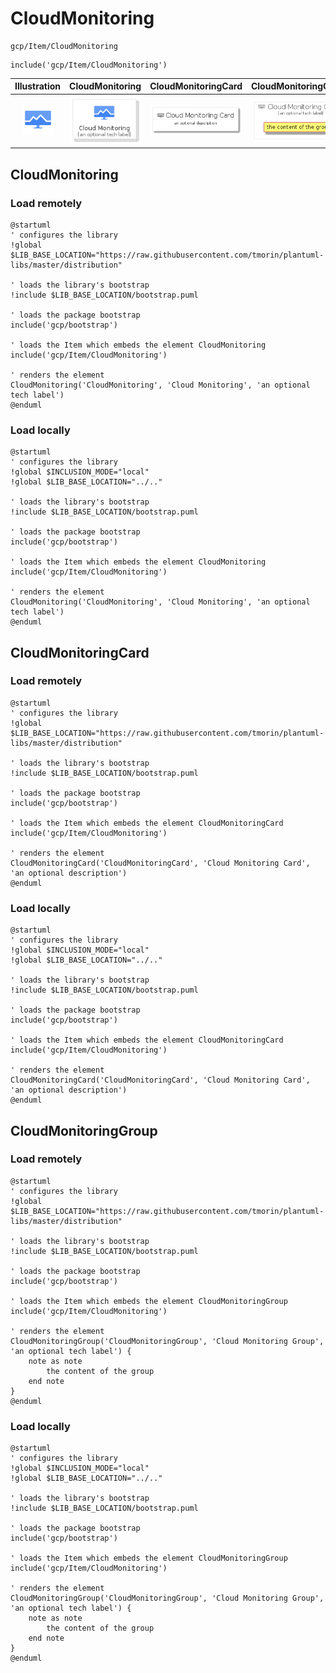 # CloudMonitoring


```text
gcp/Item/CloudMonitoring
```

```text
include('gcp/Item/CloudMonitoring')
```



| Illustration | CloudMonitoring | CloudMonitoringCard | CloudMonitoringGroup |
| :---: | :---: | :---: | :---: |
| ![illustration for Illustration](../../gcp/Item/CloudMonitoring.png) | ![illustration for CloudMonitoring](../../gcp/Item/CloudMonitoring.Local.png) | ![illustration for CloudMonitoringCard](../../gcp/Item/CloudMonitoringCard.Local.png) | ![illustration for CloudMonitoringGroup](../../gcp/Item/CloudMonitoringGroup.Local.png) |




## CloudMonitoring

### Load remotely
```plantuml
@startuml
' configures the library
!global $LIB_BASE_LOCATION="https://raw.githubusercontent.com/tmorin/plantuml-libs/master/distribution"

' loads the library's bootstrap
!include $LIB_BASE_LOCATION/bootstrap.puml

' loads the package bootstrap
include('gcp/bootstrap')

' loads the Item which embeds the element CloudMonitoring
include('gcp/Item/CloudMonitoring')

' renders the element
CloudMonitoring('CloudMonitoring', 'Cloud Monitoring', 'an optional tech label')
@enduml
```

### Load locally
```plantuml
@startuml
' configures the library
!global $INCLUSION_MODE="local"
!global $LIB_BASE_LOCATION="../.."

' loads the library's bootstrap
!include $LIB_BASE_LOCATION/bootstrap.puml

' loads the package bootstrap
include('gcp/bootstrap')

' loads the Item which embeds the element CloudMonitoring
include('gcp/Item/CloudMonitoring')

' renders the element
CloudMonitoring('CloudMonitoring', 'Cloud Monitoring', 'an optional tech label')
@enduml
```

## CloudMonitoringCard

### Load remotely
```plantuml
@startuml
' configures the library
!global $LIB_BASE_LOCATION="https://raw.githubusercontent.com/tmorin/plantuml-libs/master/distribution"

' loads the library's bootstrap
!include $LIB_BASE_LOCATION/bootstrap.puml

' loads the package bootstrap
include('gcp/bootstrap')

' loads the Item which embeds the element CloudMonitoringCard
include('gcp/Item/CloudMonitoring')

' renders the element
CloudMonitoringCard('CloudMonitoringCard', 'Cloud Monitoring Card', 'an optional description')
@enduml
```

### Load locally
```plantuml
@startuml
' configures the library
!global $INCLUSION_MODE="local"
!global $LIB_BASE_LOCATION="../.."

' loads the library's bootstrap
!include $LIB_BASE_LOCATION/bootstrap.puml

' loads the package bootstrap
include('gcp/bootstrap')

' loads the Item which embeds the element CloudMonitoringCard
include('gcp/Item/CloudMonitoring')

' renders the element
CloudMonitoringCard('CloudMonitoringCard', 'Cloud Monitoring Card', 'an optional description')
@enduml
```

## CloudMonitoringGroup

### Load remotely
```plantuml
@startuml
' configures the library
!global $LIB_BASE_LOCATION="https://raw.githubusercontent.com/tmorin/plantuml-libs/master/distribution"

' loads the library's bootstrap
!include $LIB_BASE_LOCATION/bootstrap.puml

' loads the package bootstrap
include('gcp/bootstrap')

' loads the Item which embeds the element CloudMonitoringGroup
include('gcp/Item/CloudMonitoring')

' renders the element
CloudMonitoringGroup('CloudMonitoringGroup', 'Cloud Monitoring Group', 'an optional tech label') {
    note as note
        the content of the group
    end note
}
@enduml
```

### Load locally
```plantuml
@startuml
' configures the library
!global $INCLUSION_MODE="local"
!global $LIB_BASE_LOCATION="../.."

' loads the library's bootstrap
!include $LIB_BASE_LOCATION/bootstrap.puml

' loads the package bootstrap
include('gcp/bootstrap')

' loads the Item which embeds the element CloudMonitoringGroup
include('gcp/Item/CloudMonitoring')

' renders the element
CloudMonitoringGroup('CloudMonitoringGroup', 'Cloud Monitoring Group', 'an optional tech label') {
    note as note
        the content of the group
    end note
}
@enduml
```

